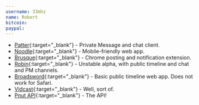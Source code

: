 ```yaml
---
username: 33mhz
name: Robert
bitcoin: 
paypal: 
---
```

    
* [Patter](https://patter.chat){:target="_blank"} - Private Message and chat client.
* [Noodle](https://noodle.s3rv.com){:target="_blank"} - Mobile-friendly web app.
* [Brusque](https://chrome.google.com/webstore/detail/brusque/bohjpenpllkadgmknlgkahfbiepenhkj){:target="_blank"} - Chrome posting and notification extension.
* [Robin](https://play.google.com/apps/testing/in.pnutrob.client.alpha){:target="_blank"} - Unstable alpha, with public timeline and chat and PM channels.
* [Broadsword](http://xyz.s3rv.com){:target="_blank"} - Basic public timeline web app. Does not work for Safari.
* [Vidcast](https://gist.github.com/33mhz/d992a0e2cd0a3680a046d5ec6b13e0f5){:target="_blank"} - Well, sort of.
* [Pnut API](https://github.com/pnut-api){:target="_blank"} - The API!
